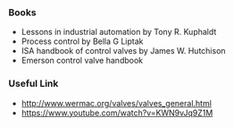 ### Books

* Lessons in industrial automation by Tony R. Kuphaldt
* Process control by Bella G Liptak
* ISA handbook of control valves by James W. Hutchison
* Emerson control valve handbook

### Useful Link
* http://www.wermac.org/valves/valves_general.html
* https://www.youtube.com/watch?v=KWN9vJq9Z1M
